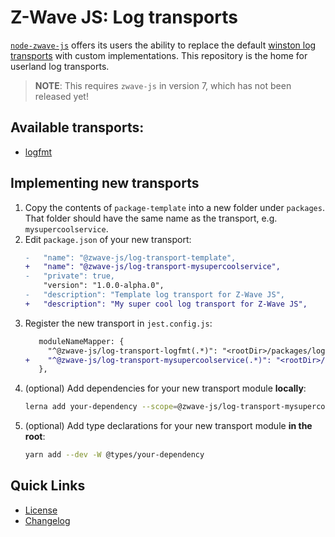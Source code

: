 # Z-Wave JS: Log transports

[`node-zwave-js`](https://github.com/zwave-js/node-zwave-js) offers its users the ability to replace the default [winston log transports](https://github.com/winstonjs/winston) with custom implementations. This repository is the home for userland log transports.

> **NOTE**: This requires `zwave-js` in version 7, which has not been released yet!

## Available transports:

-   [logfmt](packages/logfmt/README.md)

## Implementing new transports

1. Copy the contents of `package-template` into a new folder under `packages`. That folder should have the same name as the transport, e.g. `mysupercoolservice`.
2. Edit `package.json` of your new transport:
   ```diff
   -   "name": "@zwave-js/log-transport-template",
   +   "name": "@zwave-js/log-transport-mysupercoolservice",
   -   "private": true,
       "version": "1.0.0-alpha.0",
   -   "description": "Template log transport for Z-Wave JS",
   +   "description": "My super cool log transport for Z-Wave JS",
   ```
3. Register the new transport in `jest.config.js`:
   ```diff
      moduleNameMapper: {
        "^@zwave-js/log-transport-logfmt(.*)": "<rootDir>/packages/logfmt/src$1",
   +    "^@zwave-js/log-transport-mysupercoolservice(.*)": "<rootDir>/packages/  mysupercoolservice/src$1",
      },
   ```
4. (optional) Add dependencies for your new transport module **locally**:
   ```bash
   lerna add your-dependency --scope=@zwave-js/log-transport-mysupercoolservice
   ```
5. (optional) Add type declarations for your new transport module **in the root**:
   ```bash
   yarn add --dev -W @types/your-dependency
   ```

## Quick Links

-   [License](LICENSE)
-   [Changelog](CHANGELOG.md)

